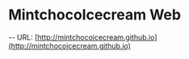 # MintchocoIcecream Web
--
URL: [http://mintchocoicecream.github.io](http://mintchocoicecream.github.io)
